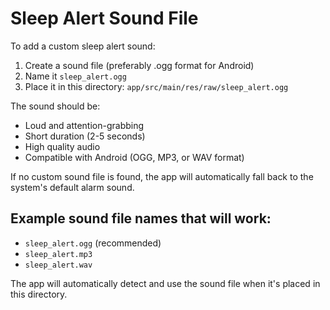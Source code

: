 # Sleep Alert Sound File

To add a custom sleep alert sound:

1. Create a sound file (preferably .ogg format for Android)
2. Name it `sleep_alert.ogg`
3. Place it in this directory: `app/src/main/res/raw/sleep_alert.ogg`

The sound should be:
- Loud and attention-grabbing
- Short duration (2-5 seconds)
- High quality audio
- Compatible with Android (OGG, MP3, or WAV format)

If no custom sound file is found, the app will automatically fall back to the system's default alarm sound.

## Example sound file names that will work:
- `sleep_alert.ogg` (recommended)
- `sleep_alert.mp3`
- `sleep_alert.wav`

The app will automatically detect and use the sound file when it's placed in this directory.



